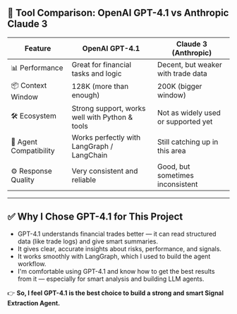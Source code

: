## 🔧 Tool Comparison: OpenAI GPT-4.1 vs Anthropic Claude 3

| Feature                | **OpenAI GPT-4.1**                             | **Claude 3 (Anthropic)**            |
| ---------------------- | ---------------------------------------------- | ----------------------------------- |
| 📊 Performance         | Great for financial tasks and logic            | Decent, but weaker with trade data  |
| 📦 Context Window      | 128K (more than enough)                        | 200K (bigger window)                |
| 🛠️ Ecosystem           | Strong support, works well with Python & tools | Not as widely used or supported yet |
| 🔗 Agent Compatibility | Works perfectly with LangGraph / LangChain     | Still catching up in this area      |
| ⚙️ Response Quality    | Very consistent and reliable                   | Good, but sometimes inconsistent    |

---

## ✅ Why I Chose GPT-4.1 for This Project

- GPT-4.1 understands financial trades better — it can read structured data (like trade logs) and give smart summaries.
- It gives clear, accurate insights about risks, performance, and signals.
- It works smoothly with LangGraph, which I used to build the agent workflow.
- I'm comfortable using GPT-4.1 and know how to get the best results from it — especially for smart analysis and building LLM agents.

👉 **So, I feel GPT-4.1 is the best choice to build a strong and smart Signal Extraction Agent.**
